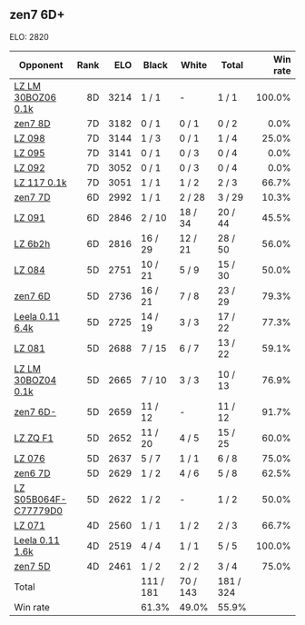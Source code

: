 ## zen7 6D+ ##

ELO: 2820

Opponent | Rank | ELO | Black | White | Total | Win rate
---------|-----:|----:|-------|-------|-------|-------:
[LZ LM 30BOZ06 0.1k](LZ%20LM%2030BOZ06%200.1k.md) | 8D | 3214 | 1 / 1 | - | 1 / 1 | 100.0%
[zen7 8D](zen7%208D.md) | 7D | 3182 | 0 / 1 | 0 / 1 | 0 / 2 | 0.0%
[LZ 098](LZ%20098.md) | 7D | 3144 | 1 / 3 | 0 / 1 | 1 / 4 | 25.0%
[LZ 095](LZ%20095.md) | 7D | 3141 | 0 / 1 | 0 / 3 | 0 / 4 | 0.0%
[LZ 092](LZ%20092.md) | 7D | 3052 | 0 / 1 | 0 / 3 | 0 / 4 | 0.0%
[LZ 117 0.1k](LZ%20117%200.1k.md) | 7D | 3051 | 1 / 1 | 1 / 2 | 2 / 3 | 66.7%
[zen7 7D](zen7%207D.md) | 6D | 2992 | 1 / 1 | 2 / 28 | 3 / 29 | 10.3%
[LZ 091](LZ%20091.md) | 6D | 2846 | 2 / 10 | 18 / 34 | 20 / 44 | 45.5%
[LZ 6b2h](LZ%206b2h.md) | 6D | 2816 | 16 / 29 | 12 / 21 | 28 / 50 | 56.0%
[LZ 084](LZ%20084.md) | 5D | 2751 | 10 / 21 | 5 / 9 | 15 / 30 | 50.0%
[zen7 6D](zen7%206D.md) | 5D | 2736 | 16 / 21 | 7 / 8 | 23 / 29 | 79.3%
[Leela 0.11 6.4k](Leela%200.11%206.4k.md) | 5D | 2725 | 14 / 19 | 3 / 3 | 17 / 22 | 77.3%
[LZ 081](LZ%20081.md) | 5D | 2688 | 7 / 15 | 6 / 7 | 13 / 22 | 59.1%
[LZ LM 30BOZ04 0.1k](LZ%20LM%2030BOZ04%200.1k.md) | 5D | 2665 | 7 / 10 | 3 / 3 | 10 / 13 | 76.9%
[zen7 6D-](zen7%206D-.md) | 5D | 2659 | 11 / 12 | - | 11 / 12 | 91.7%
[LZ ZQ F1](LZ%20ZQ%20F1.md) | 5D | 2652 | 11 / 20 | 4 / 5 | 15 / 25 | 60.0%
[LZ 076](LZ%20076.md) | 5D | 2637 | 5 / 7 | 1 / 1 | 6 / 8 | 75.0%
[zen6 7D](zen6%207D.md) | 5D | 2629 | 1 / 2 | 4 / 6 | 5 / 8 | 62.5%
[LZ S05B064F-C77779D0](LZ%20S05B064F-C77779D0.md) | 5D | 2622 | 1 / 2 | - | 1 / 2 | 50.0%
[LZ 071](LZ%20071.md) | 4D | 2560 | 1 / 1 | 1 / 2 | 2 / 3 | 66.7%
[Leela 0.11 1.6k](Leela%200.11%201.6k.md) | 4D | 2519 | 4 / 4 | 1 / 1 | 5 / 5 | 100.0%
[zen7 5D](zen7%205D.md) | 4D | 2461 | 1 / 2 | 2 / 2 | 3 / 4 | 75.0%
Total | | | 111 / 181 | 70 / 143 | 181 / 324 | 
Win rate| | | 61.3% | 49.0% | 55.9% | 
